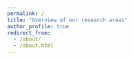 ```yaml
---
permalink: /
title: "Overview of our research areas"
author_profile: true
redirect_from: 
  - /about/
  - /about.html
---
```

